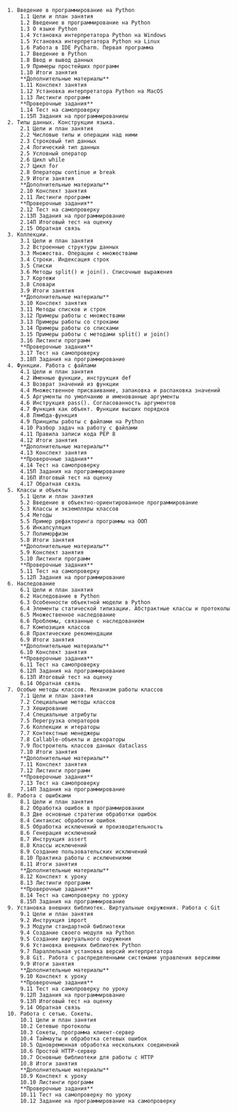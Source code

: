     1. Введение в программирование на Python
        1.1 Цели и план занятия
        1.2 Введение в программирование на Python
        1.3 О языке Python
        1.4 Установка интерпретатора Python на Windows
        1.5 Установка интерпретатора Python на Linux
        1.6 Работа в IDE PyCharm. Первая программа
        1.7 Введение в Python
        1.8 Ввод и вывод данных
        1.9 Примеры простейших программ
        1.10 Итоги занятия
        **Дополнительные материалы**
        1.11 Конспект занятия
        1.12 Установка интерпретатора Python на MacOS
        1.13 Листинги программ
        **Проверочные задания**
        1.14 Тест на самопроверку
        1.15П Задания на программированиеы
    2. Типы данных. Конструкции языка.
        2.1 Цели и план занятия
        2.2 Числовые типы и операции над ними
        2.3 Строковый тип данных
        2.4 Логический тип данных
        2.5 Условный оператор
        2.6 Цикл while
        2.7 Цикл for
        2.8 Операторы continue и break
        2.9 Итоги занятия
        **Дополнительные материалы**
        2.10 Конспект занятия
        2.11 Листинги программ
        **Проверочные задания**
        2.12 Тест на самопроверку
        2.13П Задания на программирование
        2.14П Итоговый тест на оценку
        2.15 Обратная связь
    3. Коллекции.
        3.1 Цели и план занятия
        3.2 Встроенные структуры данных
        3.3 Множества. Операции с множествами
        3.4 Строки. Индексация строк
        3.5 Списки
        3.6 Методы split() и join(). Списочные выражения
        3.7 Кортежи
        3.8 Словари
        3.9 Итоги занятия
        **Дополнительные материалы**
        3.10 Конспект занятия
        3.11 Методы списков и строк
        3.12 Примеры работы с множествами
        3.13 Примеры работы со строками
        3.14 Примеры работы со списками
        3.15 Примеры работы с методами split() и join()
        3.16 Листинги программ
        **Проверочные задания**
        3.17 Тест на самопроверку
        3.18П Задания на программирование
    4. Функции. Работа с файлами
        4.1 Цели и план занятия
        4.2 Именные функции, инструкция def
        4.3 Возврат значений из функции
        4.4 Множественное присваивание, запаковка и распаковка значений
        4.5 Аргументы по умолчанию и именованные аргументы
        4.6 Инструкция pass(). Согласованность аргументов
        4.7 Функция как объект. Функции высших порядков
        4.8 Лямбда-функция
        4.9 Принципы работы с файлами на Python
        4.10 Разбор задач на работу с файлами
        4.11 Правила записи кода PEP 8
        4.12 Итоги занятия
        **Дополнительные материалы**
        4.13 Конспект занятия
        **Проверочные задания**
        4.14 Тест на самопроверку
        4.15П Задания на программирование
        4.16П Итоговый тест на оценку
        4.17 Обратная связь
    5. Классы и объекты
        5.1 Цели и план занятия
        5.2 Введение в объектно-ориентированное программирование
        5.3 Классы и экземпляры классов
        5.4 Методы
        5.5 Пример рефакторинга программы на ООП
        5.6 Инкапсуляция
        5.7 Полиморфизм
        5.8 Итоги занятия
        **Дополнительные материалы**
        5.9 Конспект занятия
        5.10 Листинги программ
        **Проверочные задания**
        5.11 Тест на самопроверку
        5.12П Задания на программирование
    6. Наследование
        6.1 Цели и план занятия
        6.2 Наследование в Python
        6.3 Особенности объектной модели в Python
        6.4 Элементы статической типизации. Абстрактные классы и протоколы
        6.5 Множественное наследование
        6.6 Проблемы, связанные с наследованием
        6.7 Композиция классов
        6.8 Практические рекомендации
        6.9 Итоги занятия
        **Дополнительные материалы**
        6.10 Конспект занятия
        **Проверочные задания**
        6.11 Тест на самопроверку
        6.12П Задания на программирование
        6.13П Итоговый тест на оценку
        6.14 Обратная связь
    7. Особые методы классов. Механизм работы классов
        7.1 Цели и план занятия
        7.2 Специальные методы классов
        7.3 Хеширование
        7.4 Специальные атрибуты
        7.5 Перегрузка операторов
        7.6 Коллекции и итераторы
        7.7 Контекстные менеджеры
        7.8 Callable-объекты и декораторы
        7.9 Построитель классов данных dataclass
        7.10 Итоги занятия
        **Дополнительные материалы**
        7.11 Конспект занятия
        7.12 Листинги программ
        **Проверочные задания**
        7.13 Тест на самопроверку
        7.14П Задания на программирование
    8. Работа с ошибками
        8.1 Цели и план занятия
        8.2 Обработка ошибок в программировании
        8.3 Две основные стратегии обработки ошибок
        8.4 Синтаксис обработки ошибок
        8.5 Обработка исключений и производительность
        8.6 Генерация исключений
        8.7 Инструкция assert
        8.8 Классы исключений
        8.9 Создание пользовательских исключений
        8.10 Практика работы с исключениями
        8.11 Итоги занятия
        **Дополнительные материалы**
        8.12 Конспект к уроку
        8.13 Листинги программ
        **Проверочные задания**
        8.14 Тест на самопроверку по уроку
        8.15П Задания на программирование
    9. Установка внешних библиотек. Виртуальные окружения. Работа с Git
        9.1 Цели и план занятия
        9.2 Инструкция import
        9.3 Модули стандартной библиотеки
        9.4 Создание своего модуля на Python
        9.5 Создание виртуального окружения
        9.6 Установка внешних библиотек Python
        9.7 Параллельная установка версий интерпретатора
        9.8 Git. Работа с распределенными системами управления версиями
        9.9 Итоги занятия
        **Дополнительные материалы**
        9.10 Конспект к уроку
        **Проверочные задания**
        9.11 Тест на самопроверку по уроку
        9.12П Задания на программирование
        9.13П Итоговый тест на оценку
        9.14 Обратная связь
    10. Работа с сетью. Сокеты.
        10.1 Цели и план занятия
        10.2 Сетевые протоколы
        10.3 Сокеты, программа клиент-сервер
        10.4 Таймауты и обработка сетевых ошибок
        10.5 Одновременная обработка нескольких соединений
        10.6 Простой HTTP-сервер
        10.7 Основные библиотеки для работы с HTTP
        10.8 Итоги занятия
        **Дополнительные материалы**
        10.9 Конспект к уроку
        10.10 Листинги программ
        **Проверочные задания**
        10.11 Тест на самопроверку по уроку
        10.12 Задание на программирование на самопроверку